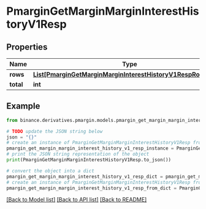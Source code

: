 # PmarginGetMarginMarginInterestHistoryV1Resp


## Properties

Name | Type | Description | Notes
------------ | ------------- | ------------- | -------------
**rows** | [**List[PmarginGetMarginMarginInterestHistoryV1RespRowsInner]**](PmarginGetMarginMarginInterestHistoryV1RespRowsInner.md) |  | [optional] 
**total** | **int** |  | [optional] 

## Example

```python
from binance.derivatives.pmargin.models.pmargin_get_margin_margin_interest_history_v1_resp import PmarginGetMarginMarginInterestHistoryV1Resp

# TODO update the JSON string below
json = "{}"
# create an instance of PmarginGetMarginMarginInterestHistoryV1Resp from a JSON string
pmargin_get_margin_margin_interest_history_v1_resp_instance = PmarginGetMarginMarginInterestHistoryV1Resp.from_json(json)
# print the JSON string representation of the object
print(PmarginGetMarginMarginInterestHistoryV1Resp.to_json())

# convert the object into a dict
pmargin_get_margin_margin_interest_history_v1_resp_dict = pmargin_get_margin_margin_interest_history_v1_resp_instance.to_dict()
# create an instance of PmarginGetMarginMarginInterestHistoryV1Resp from a dict
pmargin_get_margin_margin_interest_history_v1_resp_from_dict = PmarginGetMarginMarginInterestHistoryV1Resp.from_dict(pmargin_get_margin_margin_interest_history_v1_resp_dict)
```
[[Back to Model list]](../README.md#documentation-for-models) [[Back to API list]](../README.md#documentation-for-api-endpoints) [[Back to README]](../README.md)


